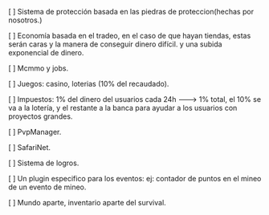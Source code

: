 [ ] Sistema de protección basada en las piedras de proteccion(hechas por nosotros.)

[ ] Economía basada en el tradeo, en el caso de que hayan tiendas, estas serán caras y la manera de conseguir dinero difícil. y una subida exponencial de dinero.

[ ] Mcmmo y jobs.

[ ] Juegos: casino, loterias (10% del recaudado).

[ ] Impuestos: 1% del dinero del usuarios cada 24h ---> 1% total, el 10% se va a la lotería, y el restante a la banca para ayudar a los usuarios con proyectos grandes.

[ ] PvpManager.

[ ] SafariNet.

[ ] Sistema de logros.

[ ] Un plugin especifico para los eventos: ej: contador de puntos en el mineo de un evento de mineo.

[ ] Mundo aparte, inventario aparte del survival.